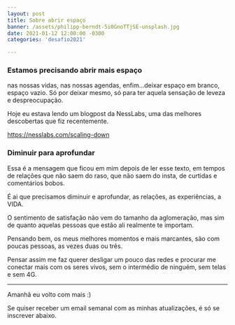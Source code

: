 ```yaml
---
layout: post
title: Sobre abrir espaço
banner: /assets/philipp-berndt-5i0GnoTTjSE-unsplash.jpg
date: 2021-01-12 12:00:00 -0300
categories: 'desafio2021'

---
```


### Estamos precisando abrir mais espaço
nas nossas vidas, nas nossas agendas, enfim...deixar espaço em branco, espaço vazio. Só por deixar mesmo, só para ter aquela sensação de leveza e despreocupação.

Hoje eu estava lendo um blogpost da NessLabs, uma das melhores descobertas que fiz recentemente.

https://nesslabs.com/scaling-down

### Diminuir para aprofundar
Essa é a mensagem que ficou em mim depois de ler esse texto, em tempos de relações que não saem do raso, que não saem do insta, de curtidas e comentários bobos.

É ai que precisamos diminuir e aprofundar, as relações, as experiências, a VIDA.

O sentimento de satisfação não vem do tamanho da aglomeração, mas sim de quanto aquelas pessoas que estão ali realmente te importam.

Pensando bem, os meus melhores momentos e mais marcantes, são com poucas pessoas, as vezes duas ou três.

Pensar assim me faz querer desligar um pouco das redes e procurar me conectar mais com os seres vivos, sem o intermédio de ninguém, sem telas e sem 4G.

---
Amanhã eu volto com mais :)

Se quiser receber um email semanal com as minhas atualizações, é só se inscrever abaixo.
